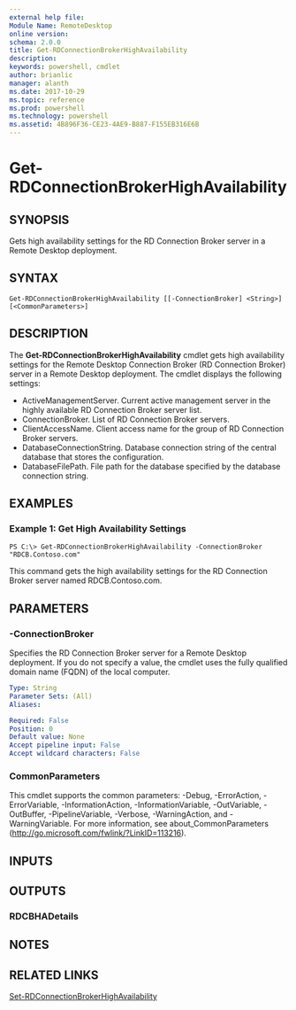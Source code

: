 ```yaml
---
external help file: 
Module Name: RemoteDesktop
online version: 
schema: 2.0.0
title: Get-RDConnectionBrokerHighAvailability
description: 
keywords: powershell, cmdlet
author: brianlic
manager: alanth
ms.date: 2017-10-29
ms.topic: reference
ms.prod: powershell
ms.technology: powershell
ms.assetid: 4B896F36-CE23-4AE9-B887-F155EB316E6B
---
```


# Get-RDConnectionBrokerHighAvailability

## SYNOPSIS
Gets high availability settings for the RD Connection Broker server in a Remote Desktop deployment.

## SYNTAX

```
Get-RDConnectionBrokerHighAvailability [[-ConnectionBroker] <String>] [<CommonParameters>]
```

## DESCRIPTION
The **Get-RDConnectionBrokerHighAvailability** cmdlet gets high availability settings for the Remote Desktop Connection Broker (RD Connection Broker) server in a Remote Desktop deployment.
The cmdlet displays the following settings:

- ActiveManagementServer.
Current active management server in the highly available RD Connection Broker server list.
- ConnectionBroker.
List of RD Connection Broker servers.
- ClientAccessName.
Client access name for the group of RD Connection Broker servers.
- DatabaseConnectionString.
Database connection string of the central database that stores the configuration.
- DatabaseFilePath.
File path for the database specified by the database connection string.

## EXAMPLES

### Example 1: Get High Availability Settings
```
PS C:\> Get-RDConnectionBrokerHighAvailability -ConnectionBroker "RDCB.Contoso.com"
```

This command gets the high availability settings for the RD Connection Broker server named RDCB.Contoso.com.

## PARAMETERS

### -ConnectionBroker
Specifies the RD Connection Broker server for a Remote Desktop deployment.
If you do not specify a value, the cmdlet uses the fully qualified domain name (FQDN) of the local computer.

```yaml
Type: String
Parameter Sets: (All)
Aliases: 

Required: False
Position: 0
Default value: None
Accept pipeline input: False
Accept wildcard characters: False
```

### CommonParameters
This cmdlet supports the common parameters: -Debug, -ErrorAction, -ErrorVariable, -InformationAction, -InformationVariable, -OutVariable, -OutBuffer, -PipelineVariable, -Verbose, -WarningAction, and -WarningVariable. For more information, see about_CommonParameters (http://go.microsoft.com/fwlink/?LinkID=113216).

## INPUTS

## OUTPUTS

### RDCBHADetails

## NOTES

## RELATED LINKS

[Set-RDConnectionBrokerHighAvailability](./Set-RDConnectionBrokerHighAvailability.md)

